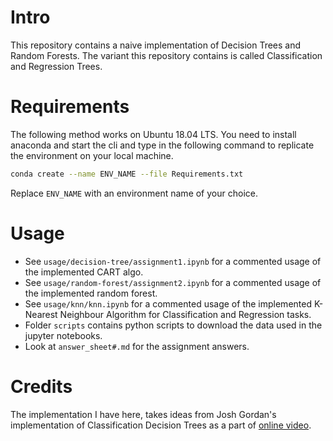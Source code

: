 # Intro
This repository contains a naive implementation of Decision Trees and Random Forests. The variant this repository contains is called Classification and Regression Trees.

# Requirements
The following method works on Ubuntu 18.04 LTS. You need to install anaconda and start the cli and type in the following command to replicate the environment on your local machine.
```bash
conda create --name ENV_NAME --file Requirements.txt
```
Replace `ENV_NAME` with an environment name of your choice.

# Usage
* See `usage/decision-tree/assignment1.ipynb` for a commented usage of the implemented CART algo.
* See `usage/random-forest/assignment2.ipynb` for a commented usage of the implemented random forest.
* See `usage/knn/knn.ipynb` for a commented usage of the implemented K-Nearest Neighbour Algorithm for Classification and Regression tasks.
* Folder ``scripts`` contains python scripts to download the data used in the jupyter notebooks.
* Look at ``answer_sheet#.md`` for the assignment answers.

# Credits
The implementation I have here, takes ideas from Josh Gordan's implementation of Classification Decision Trees as a part of [online video](https://www.youtube.com/watch?v=LDRbO9a6XPU).
